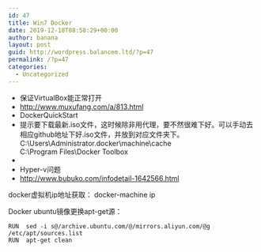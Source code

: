 ```yaml
---
id: 47
title: Win7 Docker
date: 2019-12-18T08:58:29+00:00
author: banana
layout: post
guid: http://wordpress.balancem.ltd/?p=47
permalink: /?p=47
categories:
  - Uncategorized
---
```

  * 保证VirtualBox能正常打开
  * <http://www.muxufang.com/a/813.html>
  * DockerQuickStart
  * 提示要下载最新.iso文件，这时候除非用代理，要不然很难下好。可以手动去相应github地址下好.iso文件，并放到对应文件夹下。C:\Users\Administrator.docker\machine\cache  
    C:\Program Files\Docker Toolbox
  * 
  * Hyper-v问题
  * <http://www.bubuko.com/infodetail-1642566.html> 

docker虚拟机ip地址获取： docker-machine ip

Docker ubuntu镜像更换apt-get源：

<pre class="wp-block-code"><code>RUN  sed -i s@/archive.ubuntu.com/@/mirrors.aliyun.com/@g /etc/apt/sources.list
RUN  apt-get clean</code></pre>